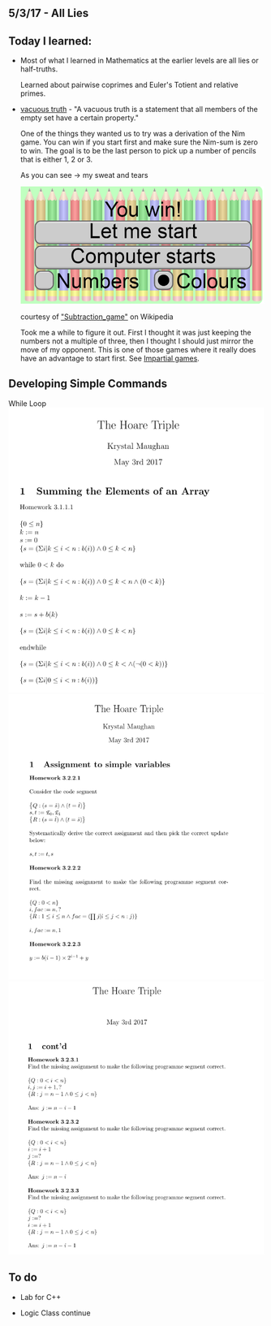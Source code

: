 ## 5/3/17 - All Lies

## Today I learned:

- Most of what I learned in Mathematics at the earlier levels are all lies or half-truths.

  Learned about pairwise coprimes and Euler's Totient and relative primes. 
  
- [vacuous truth](https://en.wikipedia.org/wiki/Vacuous_truth) - "A vacuous truth is a statement that all members of the empty set
  have a certain property."
  
  One of the things they wanted us to try was a derivation of the Nim game. 
  You can win if you start first and make sure the Nim-sum is zero to win.
  The goal is to be the last person to pick up a number of pencils
  that is either 1, 2 or 3. 
  
  As you can see -> my sweat and tears 
  
  ![NimWin](/images/nim.png)
  
  courtesy of ["Subtraction_game"](https://upload.wikimedia.org/wikipedia/commons/4/4d/Subtraction_game_SMIL.svg) on Wikipedia
  
  Took me a while to figure it out. First I thought it was just
  keeping the numbers not a multiple of three, 
  then I thought I should just mirror the move of my opponent.
  This is one of those games where it really does have an 
  advantage to start first. See [Impartial games](https://en.wikipedia.org/wiki/Impartial_game).
  
## Developing Simple Commands

  While Loop
  ![WhileLoop](/images/h_8_001.png)
  ![SimpleVarAssignment](/images/h_8_002.png)
  ![Careful](/images/h_8_003a.png)
  
## To do 

- Lab for C++

- Logic Class continue 
